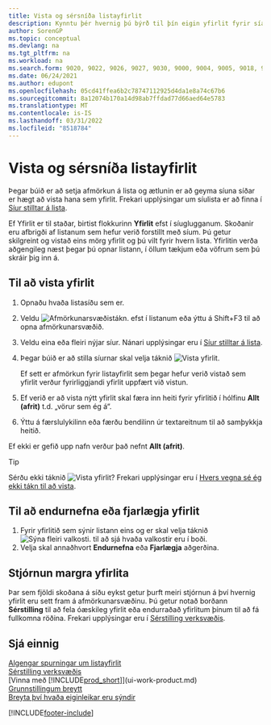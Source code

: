 ```yaml
---
title: Vista og sérsníða listayfirlit
description: Kynntu þér hvernig þú býrð til þín eigin yfirlit fyrir síaða lista og hvernig á að vista, endurnefna og hafa umsjón með þessum yfirlitum.
author: SorenGP
ms.topic: conceptual
ms.devlang: na
ms.tgt_pltfrm: na
ms.workload: na
ms.search.form: 9020, 9022, 9026, 9027, 9030, 9000, 9004, 9005, 9018, 9006, 9007, 9010, 9016, 9017
ms.date: 06/24/2021
ms.author: edupont
ms.openlocfilehash: 05cd41ffea6b2c78747112925d4da1e8a74c67b6
ms.sourcegitcommit: 8a12074b170a14d98ab7ffdad77d66aed64e5783
ms.translationtype: MT
ms.contentlocale: is-IS
ms.lasthandoff: 03/31/2022
ms.locfileid: "8518784"
---
```

# <a name="save-and-personalize-list-views"></a>Vista og sérsníða listayfirlit
Þegar búið er að setja afmörkun á lista og ætlunin er að geyma síuna síðar er hægt að vista hana sem yfirlit. Frekari upplýsingar um síulista er að finna í [Síur stilltar á lista](ui-enter-criteria-filters.md#setting-filters-on-lists).

Ef Yfirlit er til staðar, birtist flokkurinn **Yfirlit** efst í síuglugganum. Skoðanir eru afbrigði af listanum sem hefur verið forstillt með síum. Þú getur skilgreint og vistað eins mörg yfirlit og þú vilt fyrir hvern lista. Yfirlitin verða aðgengileg næst þegar þú opnar listann, í öllum tækjum eða vöfrum sem þú skráir þig inn á.

## <a name="to-save-a-view"></a>Til að vista yfirlit
1. Opnaðu hvaða listasíðu sem er.
2. Veldu ![Afmörkunarsvæðistákn.](media/open-filter-pane-icon.png "Afmörkunarsvæðistákn") efst í listanum eða ýttu á Shift+F3 til að opna afmörkunarsvæðið.
3. Veldu eina eða fleiri nýjar síur. Nánari upplýsingar eru í [Síur stilltar á lista](ui-enter-criteria-filters.md#setting-filters-on-lists).
4. Þegar búið er að stilla síurnar skal velja táknið ![Vista yfirlit.](media/save_view_icon.png "Vista yfirlit")  

    Ef sett er afmörkun fyrir listayfirlit sem þegar hefur verið vistað sem yfirlit verður fyrirliggjandi yfirlit uppfært við vistun.
5. Ef verið er að vista nýtt yfirlit skal færa inn heiti fyrir yfirlitið í hólfinu **Allt (afrit)** t.d. „vörur sem ég á“.
6. Ýttu á færslulykilinn eða færðu bendilinn úr textareitnum til að samþykkja heitið.

Ef ekki er gefið upp nafn verður það nefnt **Allt (afrit)**.

> [!TIP]
> Sérðu ekki táknið ![Vista yfirlit](media/save_view_icon.png "Vista yfirlit")? Frekari upplýsingar eru í [Hvers vegna sé ég ekki tákn til að vista](/dynamics365/business-central/ui-views-faq#save).

## <a name="to-rename-or-remove-a-view"></a>Til að endurnefna eða fjarlægja yfirlit
1. Fyrir yfirlitið sem sýnir listann eins og er skal velja táknið ![Sýna fleiri valkosti.](media/show-more-options-icon.png "Sýna fleiri valkosti") til að sjá hvaða valkostir eru í boði.
2. Velja skal annaðhvort **Endurnefna** eða **Fjarlægja** aðgerðina.

## <a name="managing-many-views"></a>Stjórnun margra yfirlita
Þar sem fjöldi skoðana á síðu eykst getur þurft meiri stjórnun á því hvernig yfirlit eru sett fram á afmörkunarsvæðinu. Þú getur notað borðann **Sérstilling** til að fela óæskileg yfirlit eða endurraðað yfirlitum þínum til að fá fullkomna röðina. Frekari upplýsingar eru í [Sérstilling verksvæðis](ui-personalization-user.md).

## <a name="see-also"></a>Sjá einnig
[Algengar spurningar um listayfirlit](ui-views-faq.yml)  
[Sérstilling verksvæðis](ui-personalization-user.md)    
[Vinna með [!INCLUDE[prod_short](includes/prod_short.md)]](ui-work-product.md)    
[Grunnstillingum breytt](ui-change-basic-settings.md)  
[Breyta því hvaða eiginleikar eru sýndir](ui-experiences.md)  


[!INCLUDE[footer-include](includes/footer-banner.md)]